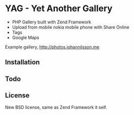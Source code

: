 # YAG - Yet Another Gallery

* PHP Gallery built with Zend Framework
* Upload from mobile nokia mobile phone with Share Online
* Tags
* Google Maps

Example gallery, http://photos.johannilsson.me

## Installation
## Todo
## License
New BSD license, same as Zend Framework it self. 
